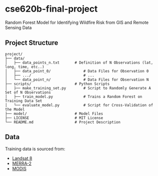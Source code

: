 # cse620b-final-project
Random Forest Model for Identifying Wildfire Risk from GIS and Remote Sensing Data 

## Project Structure
```
project/
├── data/
│   ├── data_points_n.txt       # Definition of N Observations (lat, long, time, etc..)
│   ├── data_point_0/               # Data Files for Observation 0
│   ├── .../                        # ...
│   └── data_point_n/               # Data Files for Observation N
├── scripts/                    # Python Scripts
│   ├── make_training_set.py        # Script to Randomly Generate A Set of N Observations
│   ├── train_model.py              # Trains a Random Forest on Training Data Set
│   └── evaluate_model.py           # Script for Cross-Validation of the Model
├── model/                      # Model Files
├── LICENSE                     # MIT License
└── README.md                   # Project Description
```

## Data
Training data is sourced from:
- [Landsat 8](https://landsat.gsfc.nasa.gov/satellites/landsat-8/)
- [MERRA-2](https://gmao.gsfc.nasa.gov/reanalysis/merra-2/)
- [MODIS](https://modis.gsfc.nasa.gov/data/)
